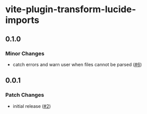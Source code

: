 # vite-plugin-transform-lucide-imports

## 0.1.0
### Minor Changes


- catch errors and warn user when files cannot be parsed ([#6](https://github.com/ieedan/vite-plugin-transform-lucide-imports/pull/6))

## 0.0.1
### Patch Changes


- initial release ([#2](https://github.com/ieedan/vite-plugin-transform-lucide-imports/pull/2))
